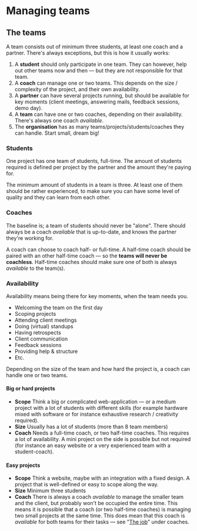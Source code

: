 # Managing teams

## The teams

A team consists out of minimum three students, at least one coach and a partner. There's always exceptions, but this is how it usually works:

1. A **student** should only participate in one team. They can however, help out other teams now and then — but they are not responsible for that team.
2. A **coach** can manage one or two teams. This depends on the size / complexity of the project, and their own availability.
3. A **partner** can have several projects running, but should be available for key moments \(client meetings, answering mails, feedback sessions, demo day\).
4. A **team** can have one or two coaches, depending on their availability. There's always one coach _available_.
5. The **organisation** has as many teams/projects/students/coaches they can handle. Start small, dream big!

### Students

One project has one team of students, full-time. The amount of students required is defined per project by the partner and the amount they're paying for.

The minimum amount of students in a team is three. At least one of them should be rather experienced, to make sure you can have some level of quality and they can learn from each other.

### Coaches

The baseline is; a team of students should never be "alone". There should always be a coach _available_ that is up-to-date, and knows the partner they're working for. 

A coach can choose to coach half- or full-time. A half-time coach should be paired with an other half-time coach — so the **teams will never be coachless**. Half-time coaches should make sure one of both is always _available_ to the team\(s\).

### Availability 

Availability means being there for key moments, when the team needs you.

* Welcoming the team on the first day
* Scoping projects
* Attending client meetings
* Doing \(virtual\) standups
* Having retrospects
* Client communication
* Feedback sessions
* Providing help & structure
* Etc.

Depending on the size of the team and how hard the project is, a coach can handle one or two teams.

#### Big or hard projects

* **Scope** Think a big or complicated web-application — or a medium project with a lot of students with different skills \(for example hardware mixed with software or for instance exhaustive research / creativity required\).
* **Size** Usually has a lot of students \(more than 8 team members\)
* **Coach** Needs a full-time coach, or two half-time coaches. This requires a lot of availability. A mini project on the side is possible but not required \(for instance an easy website or a very experienced team with a student-coach\).

#### Easy projects

* **Scope** Think a website, maybe with an integration with a fixed design. A project that is well-defined or easy to scope along the way.
* **Size** Minimum three students
* **Coach** There is always a coach _available_ to manage the smaller team and the client, but probably won't be occupied the entire time. This means it is possible that a coach \(or two half-time coaches\) is managing two small projects at the same time. This does mean that this coach is _available_ for both teams for their tasks — see "[The job](../coaches/the-job.md)" under coaches.





